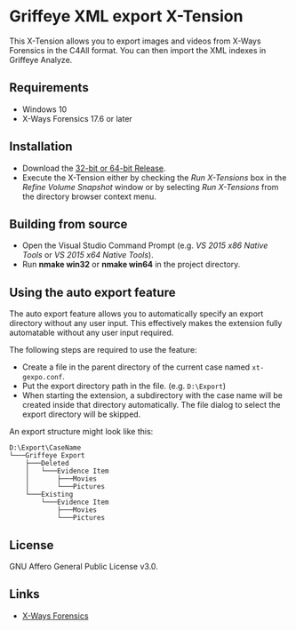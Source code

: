 # Griffeye XML export X-Tension

This X-Tension allows you to export images and videos from X-Ways Forensics in
the C4All format. You can then import the XML indexes in Griffeye Analyze.

## Requirements
* Windows 10
* X-Ways Forensics 17.6 or later

## Installation
* Download the [32-bit or 64-bit Release](https://github.com/ThePixelbrain/xt-gexpo/releases).
* Execute the X-Tension either by checking the *Run X-Tensions* box in the
*Refine Volume Snapshot* window or by selecting *Run X-Tensions* from the
directory browser context menu.

## Building from source
* Open the Visual Studio Command Prompt
(e.g. *VS 2015 x86 Native Tools* or *VS 2015 x64 Native Tools*).
* Run **nmake win32** or **nmake win64** in the project directory.

## Using the auto export feature
The auto export feature allows you to automatically specify an export directory without any user input.
This effectively makes the extension fully automatable without any user input required.

The following steps are required to use the feature:
* Create a file in the parent directory of the current case named `xt-gexpo.conf`.
* Put the export directory path in the file. (e.g. `D:\Export`) 
* When starting the extension, a subdirectory with the case name will be created inside that directory automatically.
  The file dialog to select the export directory will be skipped.

An export structure might look like this:
```
D:\Export\CaseName
└───Griffeye Export
    ├───Deleted
    │   └───Evidence Item
    │       ├───Movies
    │       └───Pictures
    └───Existing
        └───Evidence Item
            ├───Movies
            └───Pictures
```

## License
GNU Affero General Public License v3.0.

## Links
* [X-Ways Forensics](http://www.x-ways.net/forensics/)
